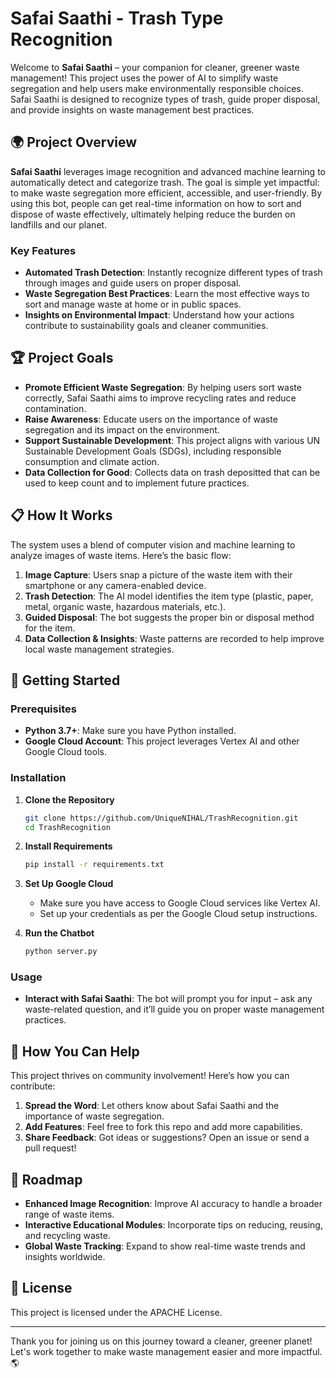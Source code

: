
# Safai Saathi - Trash Type Recognition

Welcome to **Safai Saathi** – your companion for cleaner, greener waste management! This project uses the power of AI to simplify waste segregation and help users make environmentally responsible choices. Safai Saathi is designed to recognize types of trash, guide proper disposal, and provide insights on waste management best practices. 

## 🌍 Project Overview

**Safai Saathi** leverages image recognition and advanced machine learning to automatically detect and categorize trash. The goal is simple yet impactful: to make waste segregation more efficient, accessible, and user-friendly. By using this bot, people can get real-time information on how to sort and dispose of waste effectively, ultimately helping reduce the burden on landfills and our planet.

### Key Features

- **Automated Trash Detection**: Instantly recognize different types of trash through images and guide users on proper disposal.
- **Waste Segregation Best Practices**: Learn the most effective ways to sort and manage waste at home or in public spaces.
- **Insights on Environmental Impact**: Understand how your actions contribute to sustainability goals and cleaner communities.

## 🏆 Project Goals

- **Promote Efficient Waste Segregation**: By helping users sort waste correctly, Safai Saathi aims to improve recycling rates and reduce contamination.
- **Raise Awareness**: Educate users on the importance of waste segregation and its impact on the environment.
- **Support Sustainable Development**: This project aligns with various UN Sustainable Development Goals (SDGs), including responsible consumption and climate action.
- **Data Collection for Good**: Collects data on trash depositted that can be used to keep count and to implement future practices.

## 📋 How It Works

The system uses a blend of computer vision and machine learning to analyze images of waste items. Here’s the basic flow:

1. **Image Capture**: Users snap a picture of the waste item with their smartphone or any camera-enabled device.
2. **Trash Detection**: The AI model identifies the item type (plastic, paper, metal, organic waste, hazardous materials, etc.).
3. **Guided Disposal**: The bot suggests the proper bin or disposal method for the item.
4. **Data Collection & Insights**: Waste patterns are recorded to help improve local waste management strategies.

## 🤖 Getting Started

### Prerequisites

- **Python 3.7+**: Make sure you have Python installed.
- **Google Cloud Account**: This project leverages Vertex AI and other Google Cloud tools.

### Installation

1. **Clone the Repository**

   ```bash
   git clone https://github.com/UniqueNIHAL/TrashRecognition.git
   cd TrashRecognition
   ```

2. **Install Requirements**

   ```bash
   pip install -r requirements.txt
   ```

3. **Set Up Google Cloud**

   - Make sure you have access to Google Cloud services like Vertex AI.
   - Set up your credentials as per the Google Cloud setup instructions.

4. **Run the Chatbot**

   ```bash
   python server.py
   ```

### Usage

- **Interact with Safai Saathi**: The bot will prompt you for input – ask any waste-related question, and it’ll guide you on proper waste management practices.

## 🌱 How You Can Help

This project thrives on community involvement! Here’s how you can contribute:

1. **Spread the Word**: Let others know about Safai Saathi and the importance of waste segregation.
2. **Add Features**: Feel free to fork this repo and add more capabilities.
3. **Share Feedback**: Got ideas or suggestions? Open an issue or send a pull request!

## 🚀 Roadmap

- **Enhanced Image Recognition**: Improve AI accuracy to handle a broader range of waste items.
- **Interactive Educational Modules**: Incorporate tips on reducing, reusing, and recycling waste.
- **Global Waste Tracking**: Expand to show real-time waste trends and insights worldwide.

## 📜 License

This project is licensed under the APACHE License.

---

Thank you for joining us on this journey toward a cleaner, greener planet! Let's work together to make waste management easier and more impactful. 🌎

